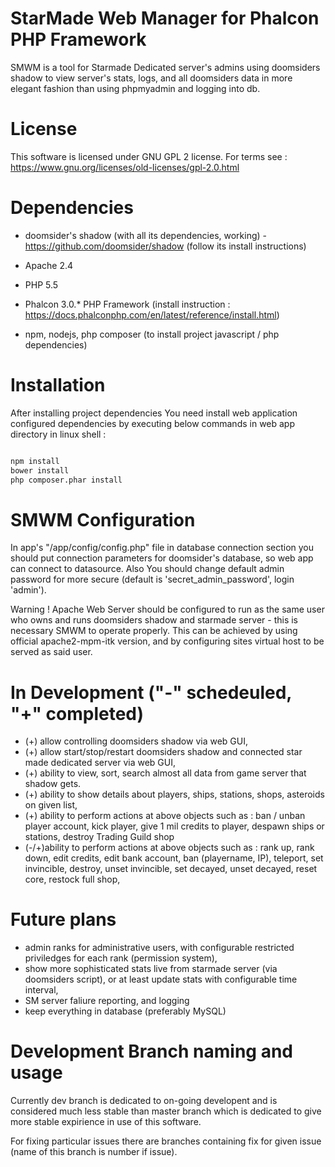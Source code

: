 # StarMade Web Manager for Phalcon PHP Framework

SMWM is a tool for Starmade Dedicated server's admins using doomsiders shadow to view server's stats, logs, and all doomsiders data in more elegant fashion than using phpmyadmin and logging into db.

# License

This software is licensed under GNU GPL 2 license. For terms see : https://www.gnu.org/licenses/old-licenses/gpl-2.0.html


# Dependencies

- doomsider's shadow (with all its dependencies, working) - https://github.com/doomsider/shadow (follow its install instructions)

- Apache 2.4
- PHP 5.5
- Phalcon 3.0.* PHP Framework (install instruction : https://docs.phalconphp.com/en/latest/reference/install.html)
- npm, nodejs, php composer (to install project javascript / php  dependencies)

# Installation

After installing project dependencies You need install web application configured dependencies by executing below commands in web app directory in linux shell :

```sh

npm install
bower install
php composer.phar install

```

# SMWM Configuration

In app's "/app/config/config.php" file in database connection section you should put connection parameters for doomsider's database, so web app can connect to datasource.
Also You should change default admin password for more secure (default is 'secret_admin_password', login 'admin').

Warning ! Apache Web Server should be configured to run as the same user who owns and runs doomsiders shadow and starmade server - this is necessary SMWM to operate properly.
This can be achieved by using official apache2-mpm-itk version, and by configuring sites virtual host to be served as said user.


# In Development ("-" schedeuled, "+" completed)

- (+) allow controlling doomsiders shadow via web GUI,
- (+) allow start/stop/restart doomsiders shadow and connected star made dedicated server via web GUI,
- (+) ability to view, sort, search almost all data from game server that shadow gets.
- (+) ability to show details about players, ships, stations, shops, asteroids on given list,
- (+) ability to perform actions at above objects such as : ban / unban player account, kick player, give 1 mil credits to player, despawn ships or stations, destroy Trading Guild shop
- (-/+)ability to perform actions at above objects such as : rank up, rank down, edit credits, edit bank account, ban (playername, IP), teleport, set invincible, destroy, unset invincible, set decayed, unset decayed, reset core, restock full shop,




# Future plans

- admin ranks for administrative users, with configurable restricted priviledges for each rank (permission system),
- show more sophisticated stats live from starmade server (via doomsiders script), or at least update stats with configurable time interval,
- SM server faliure reporting, and logging
- keep everything in database (preferably MySQL)

# Development Branch naming and usage

Currently dev branch is dedicated to on-going developent and is considered much less stable than master branch which is dedicated to give more stable expirience in use of this software.

For fixing particular issues there are branches containing fix for given issue (name of this branch is number if issue). 



